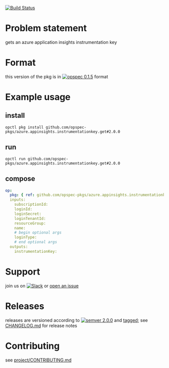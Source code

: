 [![Build Status](https://travis-ci.org/opspec-pkgs/azure.appinsights.instrumentationkey.get.svg?branch=master)](https://travis-ci.org/opspec-pkgs/azure.appinsights.instrumentationkey.get)

# Problem statement

gets an azure application insights instrumentation key

# Format

this version of the pkg is in
[![opspec 0.1.5](https://img.shields.io/badge/opspec-0.1.5-brightgreen.svg?colorA=6b6b6b&colorB=fc16be)](https://opspec.io/0.1.5/packages.html)
format

# Example usage

## install

```shell
opctl pkg install github.com/opspec-pkgs/azure.appinsights.instrumentationkey.get#2.0.0
```

## run

```
opctl run github.com/opspec-pkgs/azure.appinsights.instrumentationkey.get#2.0.0
```

## compose

```yaml
op:
  pkg: { ref: github.com/opspec-pkgs/azure.appinsights.instrumentationkey.get#2.0.0 }
  inputs:
    subscriptionId:
    loginId:
    loginSecret:
    loginTenantId:
    resourceGroup:
    name:
    # begin optional args
    loginType:
    # end optional args
  outputs:
    instrumentationKey:
```

# Support

join us on
[![Slack](https://opspec-slackin.herokuapp.com/badge.svg)](https://opspec-slackin.herokuapp.com/)
or
[open an issue](https://github.com/opspec-pkgs/azure.appinsights.instrumentationkey.get/issues)

# Releases

releases are versioned according to
[![semver 2.0.0](https://img.shields.io/badge/semver-2.0.0-brightgreen.svg)](http://semver.org/spec/v2.0.0.html)
and [tagged](https://git-scm.com/book/en/v2/Git-Basics-Tagging); see
[CHANGELOG.md](CHANGELOG.md) for release notes

# Contributing

see
[project/CONTRIBUTING.md](https://github.com/opspec-pkgs/project/blob/master/CONTRIBUTING.md)

